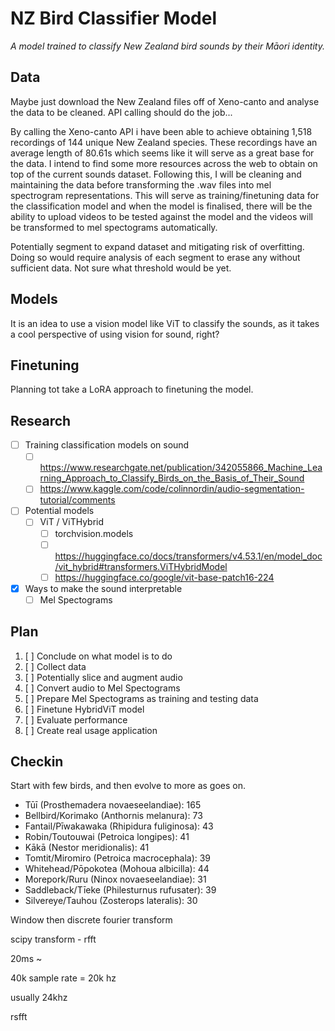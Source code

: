 # NZ Bird Classifier Model

*A model trained to classify New Zealand bird sounds by their Māori identity.*

## Data

Maybe just download the New Zealand files off of Xeno-canto and analyse the data to be cleaned. API calling should do the job...

By calling the Xeno-canto API i have been able to achieve obtaining 1,518 recordings of 144 unique New Zealand species. These recordings have an average length of 80.61s which seems like it will serve as a great base for the data. I intend to find some more resources across the web to obtain on top of the current sounds dataset. Following this, I will be cleaning and maintaining the data before transforming the .wav files into mel spectrogram representations. This will serve as training/finetuning data for the classification model and when the model is finalised, there will be the ability to upload videos to be tested against the model and the videos will be transformed to mel spectograms automatically.

Potentially segment to expand dataset and mitigating risk of overfitting.
Doing so would require analysis of each segment to erase any without sufficient data. Not sure what threshold would be yet.

## Models

It is an idea to use a vision model like ViT to classify the sounds, as it takes a cool perspective of using vision for sound, right?

## Finetuning

Planning tot take a LoRA approach to finetuning the model.

## Research

- [ ] Training classification models on sound
  - [ ] <https://www.researchgate.net/publication/342055866_Machine_Learning_Approach_to_Classify_Birds_on_the_Basis_of_Their_Sound>
  - [ ] <https://www.kaggle.com/code/colinnordin/audio-segmentation-tutorial/comments>
- [ ] Potential models
  - [ ] ViT / ViTHybrid
    - [ ] torchvision.models
    - [ ] <https://huggingface.co/docs/transformers/v4.53.1/en/model_doc/vit_hybrid#transformers.ViTHybridModel>
    - [ ] <https://huggingface.co/google/vit-base-patch16-224>
- [x] Ways to make the sound interpretable
  - [ ] Mel Spectograms

## Plan

1. [ ] Conclude on what model is to do
2. [ ] Collect data
3. [ ] Potentially slice and augment audio
4. [ ] Convert audio to Mel Spectograms
5. [ ] Prepare Mel Spectograms as training and testing data
6. [ ] Finetune HybridViT model
7. [ ] Evaluate performance
8. [ ] Create real usage application

## Checkin

Start with few birds, and then evolve to more as goes on.

- Tūī (Prosthemadera novaeseelandiae): 165
- Bellbird/Korimako (Anthornis melanura): 73
- Fantail/Pīwakawaka (Rhipidura fuliginosa): 43
- Robin/Toutouwai (Petroica longipes): 41
- Kākā (Nestor meridionalis): 41
- Tomtit/Miromiro (Petroica macrocephala): 39
- Whitehead/Pōpokotea (Mohoua albicilla): 44
- Morepork/Ruru (Ninox novaeseelandiae): 31
- Saddleback/Tīeke (Philesturnus rufusater): 39
- Silvereye/Tauhou (Zosterops lateralis): 30

Window then discrete fourier transform

scipy transform - rfft

20ms ~

40k sample rate = 20k hz

usually 24khz

rsfft
